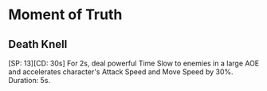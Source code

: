 # Moment of Truth

## Death Knell

[SP: 13][CD: 30s] For 2s, deal powerful Time Slow to enemies in a large AOE and accelerates character's Attack Speed and Move Speed by 30%. Duration: 5s.